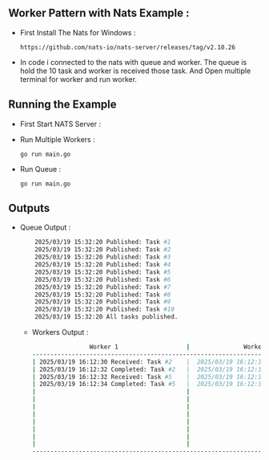## Worker Pattern with Nats Example :

- First Install The Nats for Windows :

  `https://github.com/nats-io/nats-server/releases/tag/v2.10.26`

- In code i connected to the nats with queue and worker. The queue is hold the 10 task and worker is received those task. And Open multiple terminal for worker and run worker.

 ## Running the Example 

 - First Start NATS Server :

 - Run Multiple Workers :
   
   ` go run main.go `

 - Run Queue :
   
   ` go run main.go `

 ## Outputs 

 - Queue Output :
   ```bash
       2025/03/19 15:32:20 Published: Task #1
       2025/03/19 15:32:20 Published: Task #2
       2025/03/19 15:32:20 Published: Task #3
       2025/03/19 15:32:20 Published: Task #4
       2025/03/19 15:32:20 Published: Task #5
       2025/03/19 15:32:20 Published: Task #6
       2025/03/19 15:32:20 Published: Task #7
       2025/03/19 15:32:20 Published: Task #8
       2025/03/19 15:32:20 Published: Task #9
       2025/03/19 15:32:20 Published: Task #10
       2025/03/19 15:32:20 All tasks published.
   ```

   - Workers Output :
     ```bash
                     Worker 1                   |               Worker 2                     |               Worker 3
     -----------------------------------------------------------------------------------------------------------------------------------
     | 2025/03/19 16:12:30 Received: Task #2    |  2025/03/19 16:12:30 Received: Task #1     |  2025/03/19 16:12:30 Received: Task #3
     | 2025/03/19 16:12:32 Completed: Task #2   |  2025/03/19 16:12:33 Completed: Task #1    |  2025/03/19 16:12:31 Completed: Task #3
     | 2025/03/19 16:12:32 Received: Task #5    |  2025/03/19 16:12:33 Received: Task #6     |  2025/03/19 16:12:31 Received: Task #4
     | 2025/03/19 16:12:34 Completed: Task #5   |  2025/03/19 16:12:36 Completed: Task #6    |  2025/03/19 16:12:34 Completed: Task #4
     |                                          |                                            |  2025/03/19 16:12:34 Received: Task #7
     |                                          |                                            |  2025/03/19 16:12:36 Completed: Task #7
     |                                          |                                            |  2025/03/19 16:12:36 Received: Task #8
     |                                          |                                            |  2025/03/19 16:12:39 Completed: Task #8
     |                                          |                                            |  2025/03/19 16:12:39 Received: Task #9
     |                                          |                                            |  2025/03/19 16:12:40 Completed: Task #9
     |                                          |                                            |  2025/03/19 16:12:40 Received: Task #10
     |                                          |                                            |  2025/03/19 16:12:42 Completed: Task #10
     -------------------------------------------------------------------------------------------------------------------------------------
     ```
